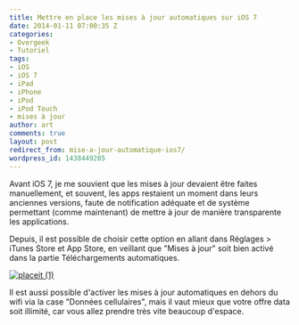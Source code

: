 ```yaml
---
title: Mettre en place les mises à jour automatiques sur iOS 7
date: 2014-01-11 07:00:35 Z
categories:
- Overgeek
- Tutoriel
tags:
- iOS
- iOS 7
- iPad
- iPhone
- iPod
- iPod Touch
- mises à jour
author: art
comments: true
layout: post
redirect_from: mise-a-jour-automatique-ios7/
wordpress_id: 1438449285
---
```


Avant iOS 7, je me souvient que les mises à jour devaient être faites manuellement, et souvent, les apps restaient un moment dans leurs anciennes versions, faute de notification adéquate et de système permettant (comme maintenant) de mettre à jour de manière transparente les applications. 

Depuis, il est possible de choisir cette option en allant dans Réglages > iTunes Store et App Store, en veillant que "Mises à jour" soit bien activé dans la partie Téléchargements automatiques.

[![placeit (1)](https://static.irz.fr/2014/01/placeit-1.png)](https://irz.fr/recherche?q=maj-automatique-ios7)

Il est aussi possible d'activer les mises à jour automatiques en dehors du wifi via la case "Données cellulaires", mais il vaut mieux que votre offre data soit illimité, car vous allez prendre très vite beaucoup d'espace.


